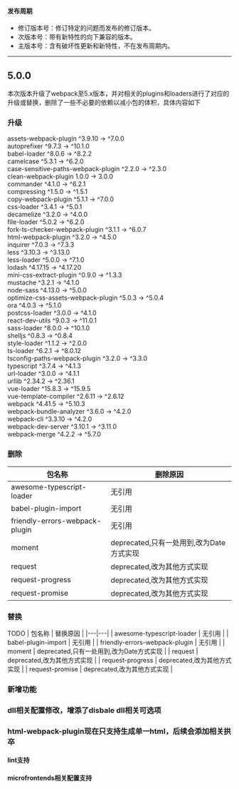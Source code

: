 #### 发布周期
- 修订版本号：修订特定的问题而发布的修订版本。
- 次版本号：带有新特性的向下兼容的版本。
- 主版本号：含有破坏性更新和新特性，不在发布周期内。

---

## 5.0.0 

本次版本升级了webpack至5.x版本，并对相关的plugins和loaders进行了对应的升级或替换，删除了一些不必要的依赖以减小包的体积，具体内容如下

### 升级

 assets-webpack-plugin                 ^3.9.10  →    ^7.0.0     
 autoprefixer                           ^9.7.3  →   ^10.1.0     
 babel-loader                           ^8.0.6  →    ^8.2.2     
 camelcase                              ^5.3.1  →    ^6.2.0     
 case-sensitive-paths-webpack-plugin    ^2.2.0  →    ^2.3.0     
 clean-webpack-plugin                    1.0.0  →     3.0.0     
 commander                              ^4.1.0  →    ^6.2.1     
 compressing                            ^1.5.0  →    ^1.5.1     
 copy-webpack-plugin                    ^5.1.1  →    ^7.0.0     
 css-loader                             ^3.4.1  →    ^5.0.1     
 decamelize                             ^3.2.0  →    ^4.0.0     
 file-loader                            ^5.0.2  →    ^6.2.0     
 fork-ts-checker-webpack-plugin         ^3.1.1  →    ^6.0.7     
 html-webpack-plugin                    ^3.2.0  →    ^4.5.0     
 inquirer                               ^7.0.3  →    ^7.3.3     
 less                                  ^3.10.3  →   ^3.13.0     
 less-loader                            ^5.0.0  →    ^7.1.0     
 lodash                               ^4.17.15  →  ^4.17.20     
 mini-css-extract-plugin                ^0.9.0  →    ^1.3.3     
 mustache                               ^3.2.1  →    ^4.1.0     
 node-sass                             ^4.13.0  →    ^5.0.0     
 optimize-css-assets-webpack-plugin     ^5.0.3  →    ^5.0.4     
 ora                                    ^4.0.3  →    ^5.1.0     
 postcss-loader                         ^3.0.0  →    ^4.1.0     
 react-dev-utils                        ^9.0.3  →   ^11.0.1     
 sass-loader                            ^8.0.0  →   ^10.1.0     
 shelljs                                ^0.8.3  →    ^0.8.4     
 style-loader                           ^1.1.2  →    ^2.0.0     
 ts-loader                              ^6.2.1  →   ^8.0.12     
 tsconfig-paths-webpack-plugin          ^3.2.0  →    ^3.3.0     
 typescript                             ^3.7.4  →    ^4.1.3     
 url-loader                             ^3.0.0  →    ^4.1.1     
 urllib                                ^2.34.2  →   ^2.36.1     
 vue-loader                            ^15.8.3  →   ^15.9.5     
 vue-template-compiler                 ^2.6.11  →   ^2.6.12     
 webpack                               ^4.41.5  →   ^5.10.3     
 webpack-bundle-analyzer                ^3.6.0  →    ^4.2.0     
 webpack-cli                           ^3.3.10  →    ^4.2.0     
 webpack-dev-server                    ^3.10.1  →   ^3.11.0     
 webpack-merge                          ^4.2.2  →    ^5.7.0   

### 删除

| 包名称  | 删除原因  |
|---|---|
| awesome-typescript-loader  |  无引用 |
|  babel-plugin-import | 无引用  |
|  friendly-errors-webpack-plugin |  无引用 |
| moment  | deprecated,只有一处用到,改为Date方式实现  |
|  request |  deprecated,改为其他方式实现 |
| request-progress  | deprecated,改为其他方式实现  |
|  request-promise | deprecated,改为其他方式实现  |

### 替换

TODO
| 包名称  | 替换原因  |
|---|---|
| awesome-typescript-loader  |  无引用 |
|  babel-plugin-import | 无引用  |
|  friendly-errors-webpack-plugin |  无引用 |
| moment  | deprecated,只有一处用到,改为Date方式实现  |
|  request |  deprecated,改为其他方式实现 |
| request-progress  | deprecated,改为其他方式实现  |
|  request-promise | deprecated,改为其他方式实现  |

### 新增功能

### dll相关配置修改，增添了disbale dll相关可选项

### html-webpack-plugin现在只支持生成单一html，后续会添加相关拱卒

#### lint支持

#### microfrontends相关配置支持

